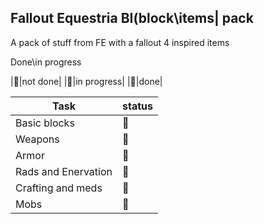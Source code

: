 ## Fallout Equestria BI(block\items| pack

A pack of stuff from FE with a fallout 4 inspired items

Done\in progress

|:red_circle:|not done|
|:large_orange_diamond:|in progress|
|:large_blue_circle:|done|


Task         | status
------------ | -------------
Basic blocks |:large_orange_diamond:
Weapons      |:red_circle:
Armor        |:red_circle:
Rads and Enervation |:red_circle:
Crafting and meds   | :red_circle:
Mobs                |:red_circle:


